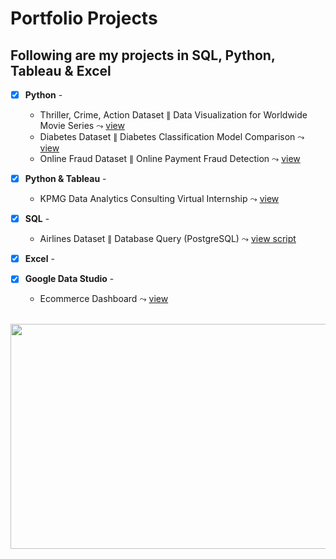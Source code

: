 # Portfolio Projects
## Following are my projects in SQL, Python, Tableau & Excel

- [x] **Python** - 
    * Thriller, Crime, Action Dataset $\parallel$ Data Visualization for Worldwide Movie Series $\leadsto$ [view](https://github.com/seuwenfei/Data-visualization-for-worldwide-movie-series)
    * Diabetes Dataset $\parallel$ Diabetes Classification Model Comparison $\leadsto$ [view](https://github.com/seuwenfei/Diabetes-classification-model-comparison)
    * Online Fraud Dataset $\parallel$ Online Payment Fraud Detection $\leadsto$ [view](https://github.com/seuwenfei/Online-payment-fraud-detection/blob/main/online-payment-fraud-detection.ipynb)
    
- [x] **Python & Tableau** - 
    * KPMG Data Analytics Consulting Virtual Internship $\leadsto$ [view](https://github.com/seuwenfei/KPMG_Virtual_Internship)
    
- [x] **SQL** - 
    * Airlines Dataset $\parallel$ Database Query (PostgreSQL) $\leadsto$ [view script]()
    
- [x] **Excel** - 

- [x] **Google Data Studio** - 
    * Ecommerce Dashboard $\leadsto$ [view](https://datastudio.google.com/reporting/95a3a789-6bcd-472a-859f-e880cb1b9255)
 
&emsp;&emsp;&emsp;&emsp;&ensp;<img src="https://user-images.githubusercontent.com/118715799/211293796-cd14a0f5-2ebd-4a1f-b172-471ac2871cbc.png" width="510" height="360" />

